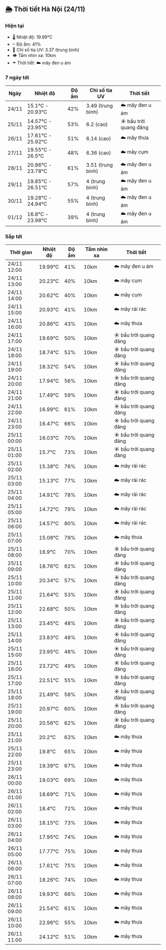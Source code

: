 ## 🌦️ Thời tiết Hà Nội (24/11)

### Hiện tại

- 🌡️ Nhiệt độ: 19.99℃
- 💦 Độ ẩm: 41%
- 🌟 Chỉ số tia UV: 3.37 (trung bình)
- 👁️ Tầm nhìn xa: 10km
- ☂️ Thời tiết: ☁️ mây đen u ám

### 7 ngày tới

| Ngày | Nhiệt độ | Độ ẩm | Chỉ số tia UV | Thời tiết |
| --- | --- | --- | --- | --- |
| 24/11 | 15.1℃ - 20.93℃ | 42% | 3.49 (trung bình) | ☁️ mây đen u ám |
| 25/11 | 14.57℃ - 23.95℃ | 53% | 6.2 (cao) | ☀️ bầu trời quang đãng |
| 26/11 | 17.61℃ - 25.92℃ | 51% | 6.14 (cao) | ☁️ mây thưa |
| 27/11 | 19.55℃ - 26.5℃ | 48% | 6.36 (cao) | ☁️ mây cụm |
| 28/11 | 20.86℃ - 23.78℃ | 61% | 3.51 (trung bình) | ☁️ mây đen u ám |
| 29/11 | 19.85℃ - 26.51℃ | 57% | 4 (trung bình) | ☁️ mây đen u ám |
| 30/11 | 19.28℃ - 24.94℃ | 55% | 4 (trung bình) | ☁️ mây đen u ám |
| 01/12 | 16.8℃ - 23.98℃ | 39% | 4 (trung bình) | ☁️ mây đen u ám |

### Sắp tới

| Thời gian | Nhiệt độ | Độ ẩm | Tầm nhìn xa | Thời tiết |
| --- | --- | --- | --- | --- |
| 24/11 12:00 | 19.99℃ | 41% | 10km | ☁️ mây đen u ám |
| 24/11 13:00 | 20.23℃ | 40% | 10km | ☁️ mây cụm |
| 24/11 14:00 | 20.62℃ | 40% | 10km | ☁️ mây cụm |
| 24/11 15:00 | 20.93℃ | 41% | 10km | ☁️ mây rải rác |
| 24/11 16:00 | 20.86℃ | 43% | 10km | ☁️ mây thưa |
| 24/11 17:00 | 19.69℃ | 50% | 10km | ☀️ bầu trời quang đãng |
| 24/11 18:00 | 18.74℃ | 52% | 10km | ☀️ bầu trời quang đãng |
| 24/11 19:00 | 18.32℃ | 54% | 10km | ☀️ bầu trời quang đãng |
| 24/11 20:00 | 17.94℃ | 56% | 10km | ☀️ bầu trời quang đãng |
| 24/11 21:00 | 17.49℃ | 59% | 10km | ☀️ bầu trời quang đãng |
| 24/11 22:00 | 16.99℃ | 61% | 10km | ☀️ bầu trời quang đãng |
| 24/11 23:00 | 16.47℃ | 66% | 10km | ☀️ bầu trời quang đãng |
| 25/11 00:00 | 16.03℃ | 70% | 10km | ☀️ bầu trời quang đãng |
| 25/11 01:00 | 15.7℃ | 73% | 10km | ☀️ bầu trời quang đãng |
| 25/11 02:00 | 15.38℃ | 76% | 10km | ☁️ mây rải rác |
| 25/11 03:00 | 15.13℃ | 77% | 10km | ☁️ mây rải rác |
| 25/11 04:00 | 14.91℃ | 78% | 10km | ☁️ mây rải rác |
| 25/11 05:00 | 14.72℃ | 79% | 10km | ☁️ mây rải rác |
| 25/11 06:00 | 14.57℃ | 80% | 10km | ☁️ mây rải rác |
| 25/11 07:00 | 15.08℃ | 79% | 10km | ☁️ mây thưa |
| 25/11 08:00 | 16.9℃ | 70% | 10km | ☀️ bầu trời quang đãng |
| 25/11 09:00 | 18.76℃ | 62% | 10km | ☀️ bầu trời quang đãng |
| 25/11 10:00 | 20.34℃ | 57% | 10km | ☀️ bầu trời quang đãng |
| 25/11 11:00 | 21.64℃ | 53% | 10km | ☀️ bầu trời quang đãng |
| 25/11 12:00 | 22.68℃ | 50% | 10km | ☀️ bầu trời quang đãng |
| 25/11 13:00 | 23.45℃ | 48% | 10km | ☀️ bầu trời quang đãng |
| 25/11 14:00 | 23.83℃ | 48% | 10km | ☀️ bầu trời quang đãng |
| 25/11 15:00 | 23.95℃ | 48% | 10km | ☀️ bầu trời quang đãng |
| 25/11 16:00 | 23.72℃ | 49% | 10km | ☀️ bầu trời quang đãng |
| 25/11 17:00 | 22.51℃ | 55% | 10km | ☀️ bầu trời quang đãng |
| 25/11 18:00 | 21.49℃ | 58% | 10km | ☀️ bầu trời quang đãng |
| 25/11 19:00 | 20.97℃ | 60% | 10km | ☀️ bầu trời quang đãng |
| 25/11 20:00 | 20.56℃ | 62% | 10km | ☀️ bầu trời quang đãng |
| 25/11 21:00 | 20.2℃ | 63% | 10km | ☁️ mây thưa |
| 25/11 22:00 | 19.8℃ | 65% | 10km | ☁️ mây thưa |
| 25/11 23:00 | 19.39℃ | 67% | 10km | ☁️ mây thưa |
| 26/11 00:00 | 19.03℃ | 69% | 10km | ☁️ mây thưa |
| 26/11 01:00 | 18.69℃ | 71% | 10km | ☁️ mây thưa |
| 26/11 02:00 | 18.4℃ | 72% | 10km | ☁️ mây thưa |
| 26/11 03:00 | 18.15℃ | 73% | 10km | ☁️ mây thưa |
| 26/11 04:00 | 17.95℃ | 74% | 10km | ☁️ mây thưa |
| 26/11 05:00 | 17.77℃ | 75% | 10km | ☁️ mây thưa |
| 26/11 06:00 | 17.61℃ | 75% | 10km | ☁️ mây thưa |
| 26/11 07:00 | 18.26℃ | 74% | 10km | ☁️ mây thưa |
| 26/11 08:00 | 19.93℃ | 66% | 10km | ☁️ mây thưa |
| 26/11 09:00 | 21.54℃ | 61% | 10km | ☁️ mây thưa |
| 26/11 10:00 | 22.96℃ | 55% | 10km | ☁️ mây thưa |
| 26/11 11:00 | 24.12℃ | 51% | 10km | ☁️ mây thưa |
